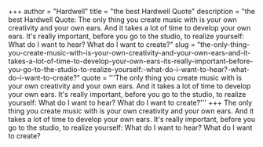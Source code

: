 +++
author = "Hardwell"
title = "the best Hardwell Quote"
description = "the best Hardwell Quote: The only thing you create music with is your own creativity and your own ears. And it takes a lot of time to develop your own ears. It's really important, before you go to the studio, to realize yourself: What do I want to hear? What do I want to create?"
slug = "the-only-thing-you-create-music-with-is-your-own-creativity-and-your-own-ears-and-it-takes-a-lot-of-time-to-develop-your-own-ears-its-really-important-before-you-go-to-the-studio-to-realize-yourself:-what-do-i-want-to-hear?-what-do-i-want-to-create?"
quote = '''The only thing you create music with is your own creativity and your own ears. And it takes a lot of time to develop your own ears. It's really important, before you go to the studio, to realize yourself: What do I want to hear? What do I want to create?'''
+++
The only thing you create music with is your own creativity and your own ears. And it takes a lot of time to develop your own ears. It's really important, before you go to the studio, to realize yourself: What do I want to hear? What do I want to create?
